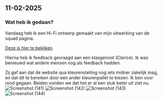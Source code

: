 ## 11-02-2025

### Wat heb ik gedaan?

Vandaag heb ik een Hi-Fi ontwerp gemaakt van mijn uitwerking van de squad pagina.

[Deze is hier te bekijken](https://www.figma.com/design/EYpSMTPtBin9gglfED3sgt/Untitled?node-id=9-3&t=InVi22iEDHb3K2HW-1)

Hierna heb ik feedback gevraagd aan een klasgenoot (Clarice). Ik was benieuwd wat andere mensen nog als feedback hadden.

Zij gaf aan dat de website qua kleurenstelling nog iets midner zakelijk mag, en dat dit te bereiken door een ander kleurenpallet te kiezen. Ik ben voor rood gegaan. Beiden vonden we dat het er al een stuk beter uit ziet nu.
![Screenshot (141)](https://github.com/user-attachments/assets/38cd5b71-bb13-415c-905e-8be4102c4d90)
![Screenshot (142)](https://github.com/user-attachments/assets/3c7350a7-9968-49ab-b84a-241c46d55739)
![Screenshot (143)](https://github.com/user-attachments/assets/da2d2d95-9de7-4475-b353-ff55c90bfc7c)
![Screenshot (144)](https://github.com/user-attachments/assets/604902ca-672c-455f-a421-77ca1974898b)

